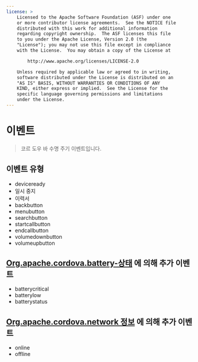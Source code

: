 ```yaml
---
license: >
    Licensed to the Apache Software Foundation (ASF) under one
    or more contributor license agreements.  See the NOTICE file
    distributed with this work for additional information
    regarding copyright ownership.  The ASF licenses this file
    to you under the Apache License, Version 2.0 (the
    "License"); you may not use this file except in compliance
    with the License.  You may obtain a copy of the License at

        http://www.apache.org/licenses/LICENSE-2.0

    Unless required by applicable law or agreed to in writing,
    software distributed under the License is distributed on an
    "AS IS" BASIS, WITHOUT WARRANTIES OR CONDITIONS OF ANY
    KIND, either express or implied.  See the License for the
    specific language governing permissions and limitations
    under the License.
---
```


# 이벤트

> 코르 도우 바 수명 주기 이벤트입니다.

## 이벤트 유형

*   deviceready
*   일시 중지
*   이력서
*   backbutton
*   menubutton
*   searchbutton
*   startcallbutton
*   endcallbutton
*   volumedownbutton
*   volumeupbutton

## [Org.apache.cordova.battery-상태][1] 에 의해 추가 이벤트

 [1]: https://github.com/apache/cordova-plugin-battery-status/blob/master/doc/index.md

*   batterycritical
*   batterylow
*   batterystatus

## [Org.apache.cordova.network 정보][2] 에 의해 추가 이벤트

 [2]: https://github.com/apache/cordova-plugin-network-information/blob/master/doc/index.md

*   online
*   offline